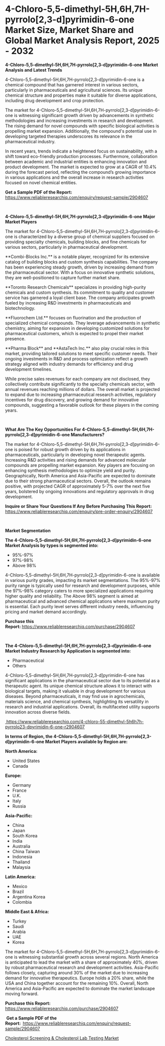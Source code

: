 <p><h1>4-Chloro-5,5-dimethyl-5H,6H,7H-pyrrolo[2,3-d]pyrimidin-6-one Market Size, Market Share and Global Market Analysis Report, 2025 - 2032</h1></p><p><strong>4-Chloro-5,5-dimethyl-5H,6H,7H-pyrrolo[2,3-d]pyrimidin-6-one Market Analysis and Latest Trends</strong></p>
<p><p>4-Chloro-5,5-dimethyl-5H,6H,7H-pyrrolo[2,3-d]pyrimidin-6-one is a chemical compound that has garnered interest in various sectors, particularly in pharmaceuticals and agricultural sciences. Its unique chemical structure and properties make it suitable for diverse applications, including drug development and crop protection.</p><p>The market for 4-Chloro-5,5-dimethyl-5H,6H,7H-pyrrolo[2,3-d]pyrimidin-6-one is witnessing significant growth driven by advancements in synthetic methodologies and increasing investments in research and development. The rising demand for novel compounds with specific biological activities is propelling market expansion. Additionally, the compound's potential use in developing targeted therapies underscores its relevance in the pharmaceutical industry.</p><p>In recent years, trends indicate a heightened focus on sustainability, with a shift toward eco-friendly production processes. Furthermore, collaboration between academic and industrial entities is enhancing innovation and product development. The market is expected to grow at a CAGR of 10.4% during the forecast period, reflecting the compound’s growing importance in various applications and the overall increase in research activities focused on novel chemical entities.</p></p>
<p><strong>Get a Sample PDF of the Report:&nbsp;</strong> <a href="https://www.reliableresearchiq.com/enquiry/request-sample/2904607?utm_campaign=3381&utm_medium=2&utm_source=Github&utm_content=ia&utm_term=12032025&utm_id=4-chloro-55-dimethyl-5h6h7h-pyrrolo23-dpyrimidin-6-one">https://www.reliableresearchiq.com/enquiry/request-sample/2904607</a></p>
<p>&nbsp;</p>
<p><strong>4-Chloro-5,5-dimethyl-5H,6H,7H-pyrrolo[2,3-d]pyrimidin-6-one Major Market Players</strong></p>
<p><p>The market for 4-Chloro-5,5-dimethyl-5H,6H,7H-pyrrolo[2,3-d]pyrimidin-6-one is characterized by a diverse group of chemical suppliers focused on providing specialty chemicals, building blocks, and fine chemicals for various sectors, particularly in pharmaceutical development.</p><p>**Combi-Blocks Inc.** is a notable player, recognized for its extensive catalog of building blocks and custom synthesis capabilities. The company has been experiencing steady growth, driven by increasing demand from the pharmaceutical sector. With a focus on innovative synthetic solutions, they are well-positioned to capture further market share.</p><p>**Toronto Research Chemicals** specializes in providing high-purity chemicals and custom synthesis. Its commitment to quality and customer service has garnered a loyal client base. The company anticipates growth fueled by increasing R&D investments in pharmaceuticals and biotechnology.</p><p>**Fluorochem Ltd.** focuses on fluorination and the production of specialized chemical compounds. They leverage advancements in synthetic chemistry, aiming for expansion in developing customized solutions for pharmaceutical customers, which is expected to propel their market presence.</p><p>**Pharma Block** and **AstaTech Inc.** also play crucial roles in this market, providing tailored solutions to meet specific customer needs. Their ongoing investments in R&D and process optimization reflect a growth strategy aligned with industry demands for efficiency and drug development timelines.</p><p>While precise sales revenues for each company are not disclosed, they collectively contribute significantly to the specialty chemicals sector, with annual revenues reaching millions of dollars. The overall market is projected to expand due to increasing pharmaceutical research activities, regulatory incentives for drug discovery, and growing demand for innovative compounds, suggesting a favorable outlook for these players in the coming years.</p></p>
<p>&nbsp;</p>
<p><strong>What Are The Key Opportunities For 4-Chloro-5,5-dimethyl-5H,6H,7H-pyrrolo[2,3-d]pyrimidin-6-one Manufacturers?</strong></p>
<p><p>The market for 4-Chloro-5,5-dimethyl-5H,6H,7H-pyrrolo[2,3-d]pyrimidin-6-one is poised for robust growth driven by its applications in pharmaceuticals, particularly in developing novel therapeutic agents. Increasing R&D activities and rising demands for advanced molecular compounds are propelling market expansion. Key players are focusing on enhancing synthesis methodologies to optimize yield and purity. Geographically, North America and Asia-Pacific are expected to dominate due to their strong pharmaceutical sectors. Overall, the outlook remains positive, with projected CAGR of approximately 5-7% over the next five years, bolstered by ongoing innovations and regulatory approvals in drug development.</p></p>
<p><strong>Inquire or Share Your Questions If Any Before Purchasing This Report:</strong> <a href="https://www.reliableresearchiq.com/enquiry/pre-order-enquiry/2904607?utm_campaign=3381&utm_medium=2&utm_source=Github&utm_content=ia&utm_term=12032025&utm_id=4-chloro-55-dimethyl-5h6h7h-pyrrolo23-dpyrimidin-6-one">https://www.reliableresearchiq.com/enquiry/pre-order-enquiry/2904607</a></p>
<p>&nbsp;</p>
<p><strong>Market Segmentation</strong></p>
<p><strong>The 4-Chloro-5,5-dimethyl-5H,6H,7H-pyrrolo[2,3-d]pyrimidin-6-one Market Analysis by types is segmented into:</strong></p>
<p><ul><li>95%-97%</li><li>97%-98%</li><li>Above 98%</li></ul></p>
<p><p>4-Chloro-5,5-dimethyl-5H,6H,7H-pyrrolo[2,3-d]pyrimidin-6-one is available in various purity grades, impacting its market segmentations. The 95%-97% purity range is typically used for research and development purposes, while the 97%-98% category caters to more specialized applications requiring higher quality and reliability. The Above 98% segment is aimed at pharmaceutical and advanced chemical applications where maximum purity is essential. Each purity level serves different industry needs, influencing pricing and market demand accordingly.</p></p>
<p><strong>Purchase this Report:&nbsp;</strong><a href="https://www.reliableresearchiq.com/purchase/2904607?utm_campaign=3381&utm_medium=2&utm_source=Github&utm_content=ia&utm_term=12032025&utm_id=4-chloro-55-dimethyl-5h6h7h-pyrrolo23-dpyrimidin-6-one">https://www.reliableresearchiq.com/purchase/2904607</a></p>
<p>&nbsp;</p>
<p><strong>The 4-Chloro-5,5-dimethyl-5H,6H,7H-pyrrolo[2,3-d]pyrimidin-6-one Market Industry Research by Application is segmented into:</strong></p>
<p><ul><li>Pharmaceutical</li><li>Others</li></ul></p>
<p><p>4-Chloro-5,5-dimethyl-5H,6H,7H-pyrrolo[2,3-d]pyrimidin-6-one has significant applications in the pharmaceutical sector due to its potential as a therapeutic agent. Its unique chemical structure allows it to interact with biological targets, making it valuable in drug development for various diseases. Beyond pharmaceuticals, it may find use in agrochemicals, materials science, and chemical synthesis, highlighting its versatility in research and industrial applications. Overall, its multifaceted utility supports innovation across diverse fields.</p></p>
<p><a href="https://www.reliableresearchiq.com/4-chloro-55-dimethyl-5h6h7h-pyrrolo23-dpyrimidin-6-one-r2904607?utm_campaign=3381&utm_medium=2&utm_source=Github&utm_content=ia&utm_term=12032025&utm_id=4-chloro-55-dimethyl-5h6h7h-pyrrolo23-dpyrimidin-6-one">&nbsp;https://www.reliableresearchiq.com/4-chloro-55-dimethyl-5h6h7h-pyrrolo23-dpyrimidin-6-one-r2904607</a></p>
<p><strong>In terms of Region, the 4-Chloro-5,5-dimethyl-5H,6H,7H-pyrrolo[2,3-d]pyrimidin-6-one Market Players available by Region are:</strong></p>
<p>
    <p> <strong> North America: </strong>
        <ul>
            <li>United States</li>
            <li>Canada</li>
        </ul>
        </p> 
    <p> <strong> Europe: </strong>
        <ul>
            <li>Germany</li>
            <li>France</li>
            <li>U.K.</li>
            <li>Italy</li>
            <li>Russia</li>
        </ul>
        </p> 
    <p> <strong> Asia-Pacific: </strong>
        <ul>
            <li>China</li>
            <li>Japan</li>
            <li>South Korea</li>
            <li>India</li>
            <li>Australia</li>
            <li>China Taiwan</li>
            <li>Indonesia</li>
            <li>Thailand</li>
            <li>Malaysia</li>
        </ul>
        </p> 
    <p> <strong> Latin America: </strong>
        <ul>
            <li>Mexico</li>
            <li>Brazil</li>
            <li>Argentina Korea</li>
            <li>Colombia</li>
        </ul>
        </p> 
    <p> <strong> Middle East & Africa: </strong>
        <ul>
            <li>Turkey</li>
            <li>Saudi</li>
            <li>Arabia</li>
            <li>UAE</li>
            <li>Korea</li>
        </ul>
    </p>
    </p>
<p><p>The market for 4-Chloro-5,5-dimethyl-5H,6H,7H-pyrrolo[2,3-d]pyrimidin-6-one is witnessing substantial growth across several regions. North America is anticipated to lead the market with a share of approximately 40%, driven by robust pharmaceutical research and development activities. Asia-Pacific follows closely, capturing around 30% of the market due to increasing demand for innovative therapeutics. Europe holds a 20% share, while the USA and China together account for the remaining 10%. Overall, North America and Asia-Pacific are expected to dominate the market landscape moving forward.</p></p>
<p><strong>Purchase this Report: </strong><a href="https://www.reliableresearchiq.com/purchase/2904607?utm_campaign=3381&utm_medium=2&utm_source=Github&utm_content=ia&utm_term=12032025&utm_id=4-chloro-55-dimethyl-5h6h7h-pyrrolo23-dpyrimidin-6-one">https://www.reliableresearchiq.com/purchase/2904607</a></p>
<p>&nbsp;<strong>Get a Sample PDF of the Report:&nbsp;&nbsp;</strong><a href="https://www.reliableresearchiq.com/enquiry/request-sample/2904607?utm_campaign=3381&utm_medium=2&utm_source=Github&utm_content=ia&utm_term=12032025&utm_id=4-chloro-55-dimethyl-5h6h7h-pyrrolo23-dpyrimidin-6-one">https://www.reliableresearchiq.com/enquiry/request-sample/2904607</a></p>
<p><strong></strong></p>
<p><p><a href="https://github.com/pockettifere14/Market-Research-Report-List-1/blob/main/cholesterol-screening-cholesterol-lab-testing-market.md?utm_campaign=3381&utm_medium=2&utm_source=Github&utm_content=ia&utm_term=12032025&utm_id=4-chloro-55-dimethyl-5h6h7h-pyrrolo23-dpyrimidin-6-one">Cholesterol Screening & Cholesterol Lab Testing Market</a></p></p>